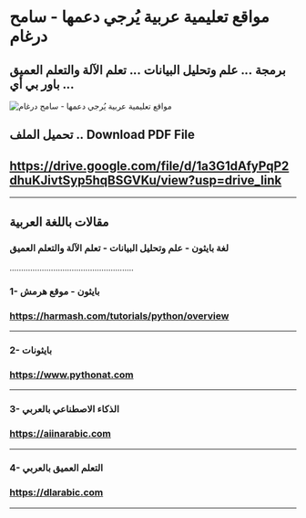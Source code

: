 # مواقع تعليمية عربية يُرجي دعمها - سامح درغام
## برمجة ... علم وتحليل البيانات ... تعلم الآلة والتعلم العميق ... باور بي أي

![مواقع تعليمية عربية يُرجي دعمها - سامح درغام](https://github.com/user-attachments/assets/d8b1800f-90d5-4d31-be37-47ea864bc752)

## تحميل الملف .. Download PDF File
## https://drive.google.com/file/d/1a3G1dAfyPqP2dhuKJivtSyp5hqBSGVKu/view?usp=drive_link

-------------------------------------------------------------------------------------------------------


## مقالات باللغة العربية
 ### لغة بايثون - علم وتحليل البيانات - تعلم الآلة والتعلم العميق
 ......................................................

### 1- بايثون - موقع هرمش 

### https://harmash.com/tutorials/python/overview
---
### 2- بايثونات
### https://www.pythonat.com
---
### 3- الذكاء الاصطناعي بالعربي
### https://aiinarabic.com
---
### 4- التعلم العميق بالعربي
### https://dlarabic.com

-------------------------------------------------------------------------------------------------------




